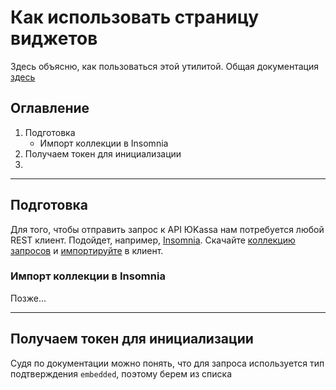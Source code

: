 # Как использовать страницу виджетов
Здесь объясню, как пользоваться этой утилитой.
Общая документация [здесь](https://yookassa.ru/developers/payment-acceptance/integration-scenarios/widget/basics)

## Оглавление
1. Подготовка
    - Импорт коллекции в Insomnia
2. Получаем токен для инициализации
3.  
____
## Подготовка
Для того, чтобы отправить запрос к API ЮKassa нам потребуется любой REST клиент.
Подойдет, например, [Insomnia](https://insomnia.rest/).
Скачайте [коллекцию запросов]() и [импортируйте]() в клиент.
### Импорт коллекции в Insomnia
Позже...
____
## Получаем токен для инициализации
Судя по документации можно понять, что для запроса используется тип подтверждения `embedded`, поэтому берем из списка 